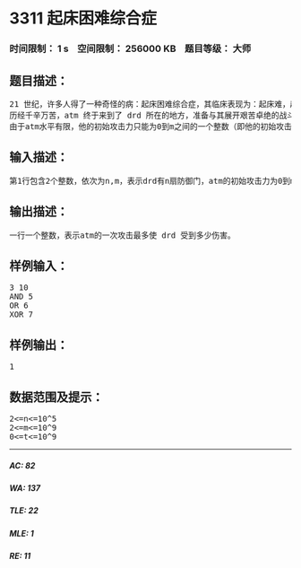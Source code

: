 # 3311 起床困难综合症   
### 时间限制： 1 s&nbsp;&nbsp;&nbsp;&nbsp;空间限制： 256000 KB&nbsp;&nbsp;&nbsp;&nbsp;题目等级： 大师  
## 题目描述：  

<pre>
21 世纪，许多人得了一种奇怪的病：起床困难综合症，其临床表现为：起床难，起床后精神不佳。作为一名青春阳光好少年，atm 一直坚持与起床困难综合症作斗争。通过研究相关文献，他找到了该病的发病原因：在深邃的太平洋海底中，出现了一条名为 drd 的巨龙，它掌握着睡眠之精髓，能随意延长大家的睡眠时间。正是由于 drd 的活动，起床困难综合症愈演愈烈，以惊人的速度在世界上传播。为了彻底消灭这种病，atm 决定前往海底，消灭这条恶龙。  
历经千辛万苦，atm 终于来到了 drd 所在的地方，准备与其展开艰苦卓绝的战斗。drd 有着十分特殊的技能，他的防御战线能够使用一定的运算来改变他受到的伤害。具体说来，drd 的防御战线由 n扇防御门组成。每扇防御门包括一个运算op和一个参数t，其中运算一定是OR,XOR,AND中的一种，参数则一定为非负整数。如果还未通过防御门时攻击力为x，则其通过这扇防御门后攻击力将变为x op t。最终drd 受到的伤害为对方初始攻击力x依次经过所有n扇防御门后转变得到的攻击力。  
由于atm水平有限，他的初始攻击力只能为0到m之间的一个整数（即他的初始攻击力只能在0,1,...,m中任选，但在通过防御门之后的攻击力不受 m的限制）。为了节省体力，他希望通过选择合适的初始攻击力使得他的攻击能让 drd 受到最大的伤害，请你帮他计算一下，他的一次攻击最多能使 drd 受到多少伤害。
</pre>
  
  
## 输入描述：  

<pre>
第1行包含2个整数，依次为n,m，表示drd有n扇防御门，atm的初始攻击力为0到m之间的整数。接下来n行，依次表示每一扇防御门。每行包括一个字符串op和一个非负整数t，两者由一个空格隔开，且op在前，t在后，op表示该防御门所对应的操作， t表示对应的参数。
</pre>
  
  
## 输出描述：  

<pre>
一行一个整数，表示atm的一次攻击最多使 drd 受到多少伤害。
</pre>
  
  
## 样例输入：  

<pre>
3 10  
AND 5  
OR 6  
XOR 7
</pre>
  
  
## 样例输出：  

<pre>
1
</pre>
  
  
## 数据范围及提示：  

<pre>
2<=n<=10^5  
2<=m<=10^9  
0<=t<=10^9
</pre>
  
  
***  

##### AC: 82  
##### WA: 137  
##### TLE: 22  
##### MLE: 1  
##### RE: 11  
